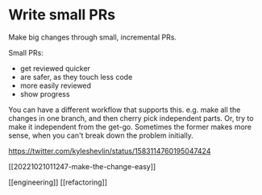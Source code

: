 # Write small PRs

Make big changes through small, incremental PRs.

Small PRs:
- get reviewed quicker
- are safer, as they touch less code
- more easily reviewed
- show progress

You can have a different workflow that supports this. e.g. make all the changes in one branch, and then cherry pick independent parts. Or, try to make it independent from the get-go. Sometimes the former makes more sense, when you can't break down the problem initially.

https://twitter.com/kyleshevlin/status/1583114760195047424

[[20221021011247-make-the-change-easy]]

[[engineering]]
[[refactoring]]
